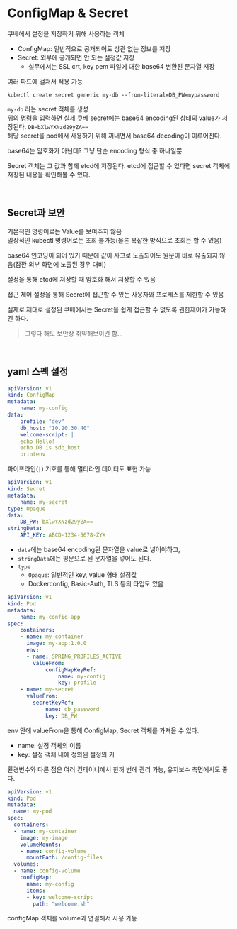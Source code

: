 # ConfigMap & Secret

쿠베에서 설정을 저장하기 위해 사용하는 객체

- ConfigMap: 일반적으로 공개되어도 상관 없는 정보를 저장
- Secret: 외부에 공개되면 안 되는 설정값 저장
  - 실무에서는 SSL crt, key pem 파일에 대한 base64 변환된 문자열 저장

여러 파드에 걸쳐서 적용 가능

```shell
kubectl create secret generic my-db --from-literal=DB_PW=mypassword
```

`my-db` 라는 secret 객체를 생성  
위의 명령을 입력하면 실제 쿠베 secret에는 base64 encoding된 상태의 value가 저장된다. `DB=bXlwYXNzd29yZA==`  
해당 secret을 pod에서 사용하기 위해 꺼내면서 base64 decoding이 이루어진다.  

base64는 암호화가 아닌데? 그냥 단순 encoding 형식 중 하나일뿐  

Secret 객체는 그 값과 함께 etcd에 저장된다. etcd에 접근할 수 있다면 secret 객체에 저장된 내용을 확인해볼 수 있다.

<br>

## Secret과 보안

기본적인 명령어로는 Value를 보여주지 않음  
일상적인 kubectl 명령어로는 조회 불가능(물론 복잡한 방식으로 조회는 할 수 있음)

base64 인코딩이 되어 있기 때문에 값이 사고로 노출되어도 원문이 바로 유출되지 않음(잠깐 외부 화면에 노출된 경우 대비)  

설정을 통해 etcd에 저장할 때 암호화 해서 저장할 수 있음

접근 제어 설정을 통해 Secret에 접근할 수 있는 사용자와 프로세스를 제한할 수 있음

실제로 제대로 설정된 쿠베에서는 Secret을 쉽게 접근할 수 없도록 권한제어가 가능하긴 하다.

> 그렇다 해도 보안상 취약해보이긴 함...

<br>

## yaml 스펙 설정

```yaml
apiVersion: v1
kind: ConfigMap
metadata:
    name: my-config
data:
    profile: "dev"
    db_host: "10.20.30.40"
    welcome-script: |
    echo Hello!
    echo DB is $db_host
    printenv
```

파이프라인(`|`) 기호를 통해 멀티라인 데이터도 표현 가능  

```yaml
apiVersion: v1
kind: Secret
metadata:
    name: my-secret
type: Opaque
data:
    DB_PW: bXlwYXNzd29yZA==
stringData:
    API_KEY: ABCD-1234-5678-ZYX
```

- `data`에는 base64 encoding된 문자열을 value로 넣어야하고,  
- `stringData`에는 평문으로 된 문자열을 넣어도 된다.
- `type`
  - `Opaque`: 일반적인 key, value 형태 설정값
  - Dockerconfig, Basic-Auth, TLS 등의 타입도 있음

```yaml
apiVersion: v1
kind: Pod
metadata:
    name: my-config-app
spec:
    containers:
    - name: my-container
      image: my-app:1.0.0
      env:
      - name: SPRING_PROFILES_ACTIVE
        valueFrom:
            configMapKeyRef:
                name: my-config
                key: profile
    - name: my-secret
      valueFrom:
        secretKeyRef:
            name: db_password
            key: DB_PW
```

env 안에 valueFrom을 통해 ConfigMap, Secret 객체를 가져올 수 있다.

- name: 설정 객체의 이름
- key: 설정 객체 내에 정의된 설정의 키

환경변수와 다른 점은 여러 컨테이너에서 한꺼 번에 관리 가능, 유지보수 측면에서도 좋다.

```yaml
apiVersion: v1
kind: Pod
metadata:
  name: my-pod
spec:
  containers:
  - name: my-container
    image: my-image
    volumeMounts:
    - name: config-volume
      mountPath: /config-files
  volumes:
  - name: config-volume
    configMap:
      name: my-config
      items:
      - key: welcome-script
        path: "welcome.sh"
```
configMap 객체를 volume과 연결해서 사용 가능